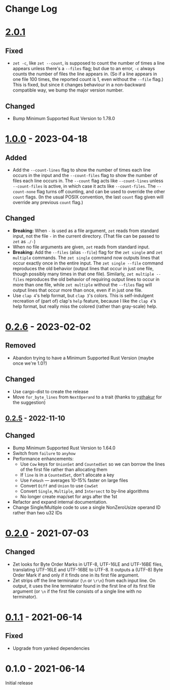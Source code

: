 # Change Log

# [2.0.1]

## Fixed
- `zet -c`, like `zet --count`, is supposed to count the number of times a line appears unless there's a `--files` flag; but due to an error, `-c` always counts the number of files the line appears in. (So if a line appears in one file 100 times, the reported count is 1, even without the `--file` flag.)  This is fixed, but since it changes behaviour in a non-backward compatible way, we bump the major version number.

## Changed
- Bump Minimum Supported Rust Version to 1.78.0

# [1.0.0] - 2023-04-18

## Added
- Add the `--count-lines` flag to show the number of times each line occurs in the input and the `--count-files` flag to show the number of files each line occurs in.  The `--count` flag acts like `--count-lines` unless `--count-files` is active, in which case it acts like `--count-files`. The `--count-none` flag turns off counting, and can be used to override the other `count` flags. (In the usual POSIX convention, the last `count` flag given will override any previous `count` flag.)

## Changed
- **Breaking:** When `-` is used as a file argument, `zet` reads from standard input, not the file `-` in the current directory.  (That file can be passed to `zet` as `./-`)
- When no file arguments are given, `zet` reads from standard input.
- **Breaking:** Add the `--files` (alias `--file`) flag for the `zet single` and `zet multiple` commands. The `zet single` command now outputs lines that occur exactly once in the entire input. The `zet single --file` command reproduces the old behavior (output lines that occur in just one file, though possibly many times in that one file). Similarly, `zet multiple --files` reproduces the old behavior of requiring output lines to occur in more than one file, while `zet multiple` without the `--files` flag will output lines that occur more than once, even if in just one file.
- Use `clap 4`'s help format, but `clap 3`'s colors. This is self-indulgent recreation of (part of) clap's `help` feature, because I like the `clap 4`'s help format, but really miss the colored (rather than gray-scale) help.

# [0.2.6] - 2023-02-02

## Removed
- Abandon trying to have a Minimum Supported Rust Version (maybe once we're 1.0?)

## Changed
- Use cargo-dist to create the release
- Move `for_byte_lines` from `NextOperand` to a trait (thanks to [ysthakur] for the suggestion)

## [0.2.5] - 2022-11-10

## Changed
- Bump Minimum Supported Rust Version to 1.64.0
- Switch from `failure` to `anyhow`
- Performance enhancements:
    - Use `Cow` keys for `UnionSet` and `CountedSet` so we can borrow the lines of
      the first file rather than allocating them
    - If `line` is in a `CountedSet`, don't allocate a key
    - Use `FxHash` — averages 10-15% faster on large files
    - Convert `Diff` and `Union` to use `CowSet`
    - Convert `Single`, `Multiple`, and `Intersect` to by-line algorithms
    - No longer create map/set for args after the 1st
- Refactor and expand internal documentation.
- Change Single/Multiple code to use a single NonZeroUsize operand ID rather than
  two u32 IDs

# [0.2.0] - 2021-07-03

## Changed
- Zet looks for Byte Order Marks in UTF-8, UTF-16LE and UTF-16BE files,
  translating UTF-16LE and UTF-16BE to UTF-8. It outputs a (UTF-8) Byte Order
  Mark if and only if it finds one in its first file argument.
- Zet strips off the line terminator (`\n` or `\r\n`) from each input line. On
  output, it uses the line terminator found in the first line of its first file
  argument (or `\n` if the first file consists of a single line with no
  terminator).

# [0.1.1] - 2021-06-14

## Fixed
- Upgrade from yanked dependencies

# 0.1.0 - 2021-06-14

Initial release

[2.0.1]: https://github.com/yarrow/zet/compare/v1.0.0...v2.0.1
[1.0.0]: https://github.com/yarrow/zet/compare/v0.2.6...v1.0.0
[0.2.6]: https://github.com/yarrow/zet/compare/0.2.5...v0.2.6
[0.2.5]: https://github.com/yarrow/zet/compare/0.2.0...0.2.5
[0.2.0]: https://github.com/yarrow/zet/compare/v0.1.1...0.2.0
[0.1.1]: https://github.com/yarrow/zet/compare/v0.1.0...v0.1.1
[ysthakur]:https://github.com/ysthakur
